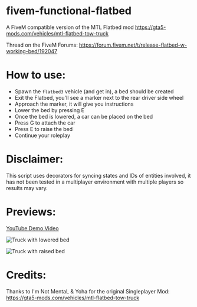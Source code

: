 # fivem-functional-flatbed

A FiveM compatible version of the MTL Flatbed mod https://gta5-mods.com/vehicles/mtl-flatbed-tow-truck

Thread on the FiveM Forums: https://forum.fivem.net/t/release-flatbed-w-working-bed/192047

# How to use:
 + Spawn the `flatbed3` vehicle (and get in), a bed should be created
 + Exit the Flatbed, you'll see a marker next to the rear driver side wheel
 + Approach the marker, it will give you instructions
 + Lower the bed by pressing E
 + Once the bed is lowered, a car can be placed on the bed
 + Press G to attach the car
 + Press E to raise the bed
 + Continue your roleplay
 
# Disclaimer:
This script uses decorators for syncing states and IDs of entities involved, it has not been tested in a multiplayer environment with multiple players so results may vary.

# Previews:
[YouTube Demo Video](https://www.youtube.com/watch?v=WP0qOBfs-SU)

![Truck with lowered bed](https://puu.sh/C9DX9.png "Truck with lowered bed")

![Truck with raised bed](https://puu.sh/C9E7p.jpg "Truck with raised bed")

# Credits:
Thanks to I'm Not MentaL & Yoha for the original Singleplayer Mod: https://gta5-mods.com/vehicles/mtl-flatbed-tow-truck

